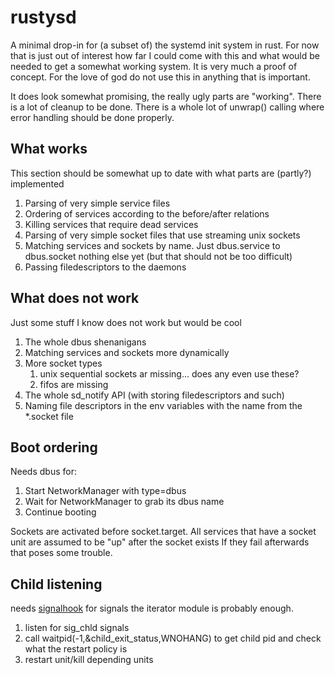 # rustysd
A minimal drop-in for (a subset of) the systemd init system in rust. For now that is just out of interest how far I could come with this 
and what would be needed to get a somewhat working system. It is very much a proof of concept. For the love of god do not use this
in anything that is important.

It does look somewhat promising, the really ugly parts are "working". There is a lot of cleanup to be done. There is a whole lot of unwrap() calling
where error handling should be done properly.

## What works
This section should be somewhat up to date with what parts are (partly?) implemented

1. Parsing of very simple service files
1. Ordering of services according to the before/after relations
1. Killing services that require dead services 
1. Parsing of very simple socket files that use streaming unix sockets
1. Matching services and sockets by name. Just dbus.service to dbus.socket nothing else yet (but that should not be too difficult)
1. Passing filedescriptors to the daemons

## What does not work
Just some stuff I know does not work but would be cool

1. The whole dbus shenanigans
1. Matching services and sockets more dynamically
1. More socket types 
    1. unix sequential sockets ar missing... does any even use these?
    1. fifos are missing
1. The whole sd_notify API (with storing filedescriptors and such)
1. Naming file descriptors in the env variables with the name from the *.socket file

## Boot ordering
Needs dbus for:
1. Start NetworkManager with type=dbus
2. Wait for NetworkManager to grab its dbus name
3. Continue booting

Sockets are activated before socket.target. All services that have a socket unit are assumed to be "up" after the socket exists
If they fail afterwards that poses some trouble.

## Child listening
needs [signalhook](https://github.com/vorner/signal-hook) for signals
the iterator module is probably enough. 
1. listen for sig_chld signals
2. call waitpid(-1,&child_exit_status,WNOHANG) to get child pid and check what the restart policy is
3. restart unit/kill depending units
